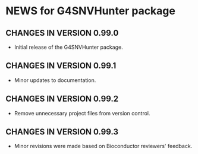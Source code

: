 # NEWS for G4SNVHunter package

CHANGES IN VERSION 0.99.0
--------------
- Initial release of the G4SNVHunter package.

CHANGES IN VERSION 0.99.1
--------------
- Minor updates to documentation.

CHANGES IN VERSION 0.99.2
--------------
- Remove unnecessary project files from version control.

CHANGES IN VERSION 0.99.3
--------------
- Minor revisions were made based on Bioconductor reviewers' feedback.